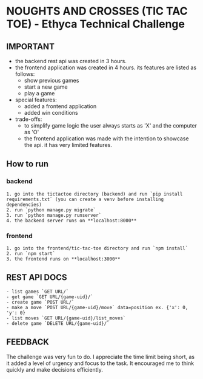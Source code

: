 # NOUGHTS AND CROSSES (TIC TAC TOE) - Ethyca Technical Challenge

## IMPORTANT
- the backend rest api was created in 3 hours.
- the frontend application was created in 4 hours. its features are listed as follows:
    - show previous games
    - start a new game
    - play a game
- special features:
    - added a frontend application
    - added win conditions
- trade-offs:
    - to simplify game logic the user always starts as 'X' and the computer as 'O'
    - the frontend application was made with the intention to showcase the api. it has very limited features.

## How to run
 ### backend
    1. go into the tictactoe directory (backend) and run `pip install requirements.txt` (you can create a venv before installing dependencies)
    2. run `python manage.py migrate`
    3. run `python manage.py runserver`
    4. the backend server runs on **localhost:8000**
 ### frontend
    1. go into the frontend/tic-tac-toe directory and run `npm install`
    2. run `npm start`
    3. the frontend runs on **localhost:3000**

## REST API DOCS
    - list games `GET URL/` 
    - get game `GET URL/{game-uid}/`
    - create game `POST URL/`
    - make a move `POST URL/{game-uid}/move` data=position ex. {'x': 0, 'y': 0}
    - list moves `GET URL/{game-uid}/list_moves`
    - delete game `DELETE URL/{game-uid}/`

## FEEDBACK
The challenge was very fun to do. I appreciate the time limit being short, as it added a level of urgency and focus to the task. It encouraged me to think quickly and make decisions efficiently.